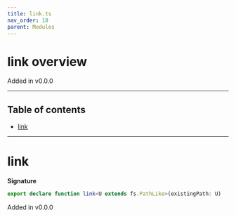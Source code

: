 ```yaml
---
title: link.ts
nav_order: 18
parent: Modules
---
```


# link overview

Added in v0.0.0

---

<h2 class="text-delta">Table of contents</h2>

- [link](#link)

---

# link

**Signature**

```ts
export declare function link<U extends fs.PathLike>(existingPath: U)
```

Added in v0.0.0
